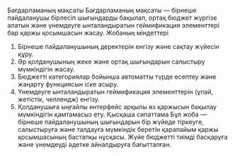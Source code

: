 Бағдарламаның мақсаты
Бағдарламаның мақсаты — бірнеше пайдаланушы бірлесіп шығындарды бақылап, ортақ бюджет жүргізе алатын және үнемдеуге ынталандыратын геймификация элементтері бар қаржы қосымшасын жасау.
Жобаның міндеттері
1. Бірнеше пайдаланушының деректерін енгізу және сақтау жүйесін құру.
2. Әр қолданушының жеке және ортақ шығындарын салыстыру мүмкіндігін жасау.
3. Бюджетті категориялар бойынша автоматты түрде есептеу және жаңарту функциясын іске асыру.
4. Үнемдеуге ынталандыратын геймификация элементтерін (ұпай, жетістік, челлендж) енгізу.
5. Қолданушыға ыңғайлы интерфейс арқылы өз қаржысын бақылау мүмкіндігін қамтамасыз ету.
Қысқаша сипаттама
Бұл жоба — бірнеше пайдаланушының шығындарын бір жүйеде тіркеуге, салыстыруға және талдауға мүмкіндік беретін қарапайым қаржы қосымшасының бастапқы нұсқасы. Жүйе бюджетті тиімді басқаруға және үнемдеуді әдетке айналдыруға бағытталған.
